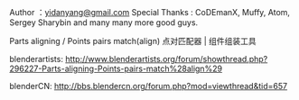 Author ：yidanyang@gmail.com
Special Thanks : 
CoDEmanX, Muffy, Atom, Sergey Sharybin  and many many more good guys.


Parts aligning / Points pairs match(align)
点对匹配器 | 组件组装工具



blenderartists:
http://www.blenderartists.org/forum/showthread.php?296227-Parts-aligning-Points-pairs-match%28align%29

blenderCN:
http://bbs.blendercn.org/forum.php?mod=viewthread&tid=657
